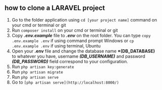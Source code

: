 ## how to clone a LARAVEL project

1. Go to the folder application using `cd [your project name]` command on your cmd or terminal or git
2. Run `composer install` on your cmd or terminal or git
3. Copy **_.env.example_** file to **_.env_** on the root folder. You can type `copy .env.example .env` if using command prompt Windows or `cp .env.example .env` if using
   terminal, Ubuntu
4. Open your **.env** file and change the database name **\*(DB_DATABASE)** to whatever you have, username
   **_(DB_USERNAME)_** and password **_(DB_PASSWORD)_** field correspond to your configuration.
5. Run `php artisan key:generate`
6. Run `php artisan migrate`
7. Run `php artisan serve`
8. Go to `[php artisan serve](http://localhost:8000/)`
